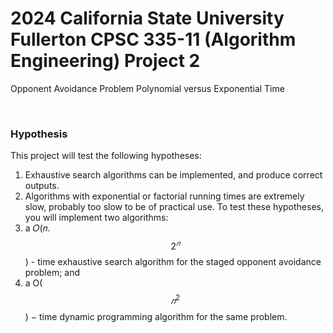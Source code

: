 # 2024 California State University Fullerton CPSC 335-11 (Algorithm Engineering) Project 2

Opponent Avoidance Problem
Polynomial versus Exponential Time

<br>

### Hypothesis
This project will test the following hypotheses:
1. Exhaustive search algorithms can be implemented, and produce correct outputs.
2. Algorithms with exponential or factorial running times are extremely slow, probably too
slow to be of practical use.
To test these hypotheses, you will implement two algorithms:
1. a 𝑂(𝑛. $$2^𝑛$$) - time exhaustive search algorithm for the staged opponent avoidance
problem; and
2. a O($$𝑛^2$$) − time dynamic programming algorithm for the same problem.
